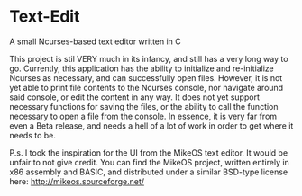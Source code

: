 # Text-Edit
A small Ncurses-based text editor written in C

This project is stil VERY much in its infancy, and still has a very long way to go. Currently, this application has the ability to initialize and re-initialize Ncurses as necessary, and can successfully open files. However, it is not yet able to print file contents to the Ncurses console, nor navigate around said console, or edit the content in any way. It does not yet support necessary functions for saving the files, or the ability to call the function necessary to open a file from the console. In essence, it is very far from even a Beta release, and needs a hell of a lot of work in order to get where it needs to be.

P.s. I took the inspiration for the UI from the MikeOS text editor. It would be unfair to not give credit. You can find the MikeOS project, written entirely in x86 assembly and BASIC, and distributed under a similar BSD-type license here:
http://mikeos.sourceforge.net/
